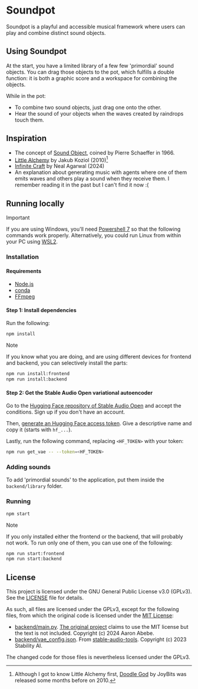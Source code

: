 # Soundpot

Soundpot is a playful and accessible musical framework where users can play and combine distinct sound objects.

## Using Soundpot

At the start, you have a limited library of a few few 'primordial' sound objects. You can drag those objects to the pot, which fulfills a double function: it is both a graphic score and a workspace for combining the objects.

While in the pot:
- To combine two sound objects, just drag one onto the other.
- Hear the sound of your objects when the waves created by raindrops touch them.

## Inspiration

- The concept of [Sound Object](https://monoskop.org/images/0/01/Chion_Michel_Guide_To_Sound_Objects_Pierre_Schaeffer_and_Musical_Research.pdf), coined by Pierre Schaeffer in 1966.
- [Little Alchemy](https://littlealchemy.com/) by Jakub Koziol (2010)[^1]
- [Infinite Craft](https://neal.fun/infinite-craft/) by Neal Agarwal (2024)
- An explanation about generating music with agents where one of them emits waves and others play a sound when they receive them. I remember reading it in the past but I can't find it now :(

[^1]: Although I got to know Little Alchemy first, [Doodle God](https://store.steampowered.com/app/348360/Doodle_God/) by JoyBits was released some months before on 2010.

## Running locally

> [!IMPORTANT]
> If you are using Windows, you'll need [Powershell 7](https://learn.microsoft.com/powershell/scripting/install/installing-powershell-on-windows) so that the following commands work properly.
> Alternatively, you could run Linux from within your PC using [WSL2](https://learn.microsoft.com/windows/wsl/install).

### Installation

#### Requirements

- [Node.js](https://nodejs.org/en)
- [conda](https://anaconda.org/anaconda/conda)
- [FFmpeg](https://www.ffmpeg.org)

#### Step 1: Install dependencies

Run the following:

```sh
npm install
```

> [!NOTE]
> If you know what you are doing, and are using different devices for frontend and backend, you can selectively install the parts:
> ```sh
> npm run install:frontend
> npm run install:backend
> ```

#### Step 2: Get the Stable Audio Open variational autoencoder

Go to the [Hugging Face repository of Stable Audio Open](https://huggingface.co/stabilityai/stable-audio-open-1.0) and accept the conditions. Sign up if you don't have an account.

Then, [generate an Hugging Face access token](https://huggingface.co/settings/tokens/new?tokenType=read). Give a descriptive name and copy it (starts with `hf_...`).

Lastly, run the following command, replacing `<HF_TOKEN>` with your token:

```sh
npm run get_vae -- --token=<HF_TOKEN>
```

### Adding sounds

To add 'primordial sounds' to the application, put them inside the `backend/library` folder.

### Running

```sh
npm start
```

> [!NOTE]
> If you only installed either the frontend or the backend, that will probably not work.
> To run only one of them, you can use one of the following:
> 
> ```sh
> npm run start:frontend
> npm run start:backend
> ```

## License

This project is licensed under the GNU General Public License v3.0 (GPLv3).
See the [LICENSE](./LICENSE) file for details.

As such, all files are licensed under the GPLv3, except for the following files, from which the original code is licensed under the [MIT License](./LICENSE-MIT):
- [backend/main.py](backend/main.py). [The original project](https://github.com/aaronabebe/latent-mixer) claims to use the MIT license but the text is not included. Copyright (c) 2024 Aaron Abebe.
- [backend/vae_config.json](backend/vae_config.json). From [stable-audio-tools](https://github.com/Stability-AI/stable-audio-tools). Copyright (c) 2023 Stability AI.

The changed code for those files is nevertheless licensed under the GPLv3.
